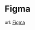# Figma
url: [Figma](https://www.figma.com/file/seuTEncVAcd14oa4dNJQ14/%EC%82%AC%ED%9A%8C%EB%AC%B8%EC%A0%9C-%ED%95%B4%EA%B2%B0%EC%9D%84-%EC%9C%84%ED%95%9C-%ED%95%B4%EC%BB%A4%ED%86%A4?type=design&node-id=46%3A1676&mode=design&t=ALTdmN9eWBUnj4md-1)
